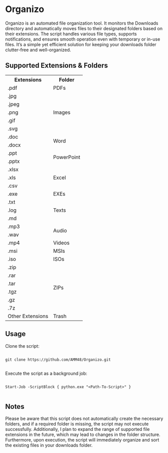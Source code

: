# Organizo
Organizo is an automated file organization tool. It monitors the Downloads directory and automatically moves files to their designated folders based on their extensions.
The script handles various file types, supports notifications, and ensures smooth operation even with temporary or in-use files.
It’s a simple yet efficient solution for keeping your downloads folder clutter-free and well-organized.

## Supported Extensions & Folders
<table>
  <tr>
    <th>Extensions</th>
    <th>Folder</th>
  </tr>
  <tr>
    <td>.pdf</td>
    <td>PDFs</td>
  </tr>
  <tr>
    <td>.jpg</td>
    <td rowspan="5">Images</td>
  </tr>
  <tr>
    <td>.jpeg</td>
  </tr>
  <tr>
    <td>.png</td>
  </tr>
  <tr>
    <td>.gif</td>
  </tr>
  <tr>
    <td>.svg</td>
  </tr>
  <tr>
    <td>.doc</td>
    <td rowspan="2">Word</td>
  </tr>
  <tr>
    <td>.docx</td>
  </tr>
  <tr>
    <td>.ppt</td>
    <td rowspan="2">PowerPoint</td>
  </tr>
  <tr>
    <td>.pptx</td>
  </tr>
  <tr>
    <td>.xlsx</td>
    <td rowspan="3">Excel</td>
  </tr>
  <tr>
    <td>.xls</td>
  </tr>
  <tr>
    <td>.csv</td>
  </tr>
  <tr>
    <td>.exe</td>
    <td>EXEs</td>
  </tr>
  <tr>
    <td>.txt</td>
    <td rowspan="3">Texts</td>
  </tr>
  <tr>
    <td>.log</td>
  </tr>
  <tr>
    <td>.md</td>
  </tr>
  <tr>
    <td>.mp3</td>
    <td rowspan="2">Audio</td>
  </tr>
  <tr>
    <td>.wav</td>
  </tr>
  <tr>
    <td>.mp4</td>
    <td>Videos</td>
  </tr>
  <tr>
    <td>.msi</td>
    <td>MSIs</td>
  </tr>
  <tr>
    <td>.iso</td>
    <td>ISOs</td>
  </tr>
  <tr>
    <td>.zip</td>
    <td rowspan="6">ZIPs</td>
  </tr>
  <tr>
    <td>.rar</td>
  </tr>
  <tr>
    <td>.tar</td>
  </tr>
  <tr>
    <td>.tgz</td>
  </tr>
  <tr>
    <td>.gz</td>
  </tr>
  <tr>
    <td>.7z</td>
  </tr>
  <tr>
    <td>Other Extensions</td>
    <td>Trash</td>
  </tr>
</table>

## Usage
Clone the script:
```PS1
  
git clone https://github.com/AMM48/Organizo.git
  
```
Execute the script as a background job:
```PS1
  
Start-Job -ScriptBlock { python.exe "<Path-To-Script>" }
  
```
## Notes
Please be aware that this script does not automatically create the necessary folders, and if a required folder is missing, the script may not execute successfully. Additionally, I plan to expand the range of supported file extensions in the future, which may lead to changes in the folder structure. Furthermore, upon execution, the script will immediately organize and sort the existing files in your downloads folder.
